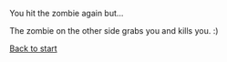 You hit the zombie again but...

The zombie on the other side grabs you and kills you. :)

[Back to start](start.md)